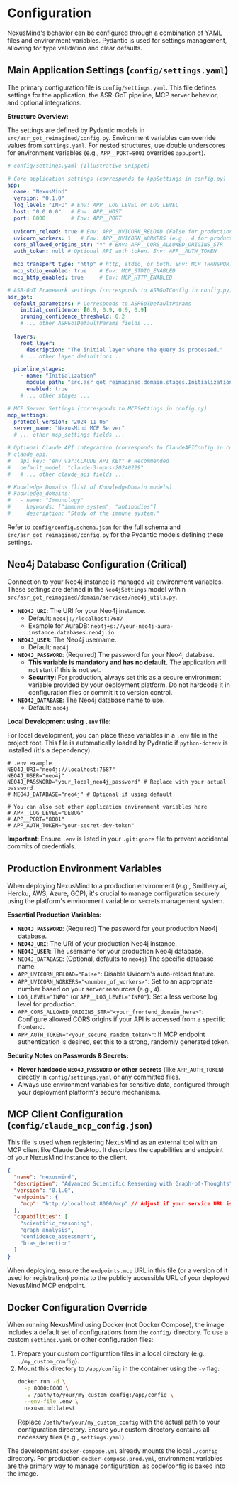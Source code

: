 # Configuration

NexusMind's behavior can be configured through a combination of YAML files and environment variables. Pydantic is used for settings management, allowing for type validation and clear defaults.

## Main Application Settings (`config/settings.yaml`)

The primary configuration file is `config/settings.yaml`. This file defines settings for the application, the ASR-GoT pipeline, MCP server behavior, and optional integrations.

**Structure Overview:**

The settings are defined by Pydantic models in `src/asr_got_reimagined/config.py`. Environment variables can override values from `settings.yaml`. For nested structures, use double underscores for environment variables (e.g., `APP__PORT=8001` overrides `app.port`).

```yaml
# config/settings.yaml (Illustrative Snippet)

# Core application settings (corresponds to AppSettings in config.py)
app:
  name: "NexusMind"
  version: "0.1.0"
  log_level: "INFO" # Env: APP__LOG_LEVEL or LOG_LEVEL
  host: "0.0.0.0"   # Env: APP__HOST
  port: 8000        # Env: APP__PORT
  
  uvicorn_reload: true # Env: APP__UVICORN_RELOAD (False for production)
  uvicorn_workers: 1   # Env: APP__UVICORN_WORKERS (e.g., 4 for production)
  cors_allowed_origins_str: "*" # Env: APP__CORS_ALLOWED_ORIGINS_STR
  auth_token: null # Optional API auth token. Env: APP__AUTH_TOKEN

  mcp_transport_type: "http" # http, stdio, or both. Env: MCP_TRANSPORT_TYPE
  mcp_stdio_enabled: true    # Env: MCP_STDIO_ENABLED
  mcp_http_enabled: true     # Env: MCP_HTTP_ENABLED

# ASR-GoT Framework settings (corresponds to ASRGoTConfig in config.py)
asr_got:
  default_parameters: # Corresponds to ASRGoTDefaultParams
    initial_confidence: [0.9, 0.9, 0.9, 0.9]
    pruning_confidence_threshold: 0.2
    # ... other ASRGoTDefaultParams fields ...
  
  layers:
    root_layer:
      description: "The initial layer where the query is processed."
    # ... other layer definitions ...

  pipeline_stages:
    - name: "Initialization"
      module_path: "src.asr_got_reimagined.domain.stages.InitializationStage"
      enabled: true
    # ... other stages ...

# MCP Server Settings (corresponds to MCPSettings in config.py)
mcp_settings:
  protocol_version: "2024-11-05"
  server_name: "NexusMind MCP Server"
  # ... other mcp_settings fields ...

# Optional Claude API integration (corresponds to ClaudeAPIConfig in config.py)
# claude_api:
#   api_key: "env_var:CLAUDE_API_KEY" # Recommended
#   default_model: "claude-3-opus-20240229"
#   # ... other claude_api fields ...

# Knowledge Domains (list of KnowledgeDomain models)
# knowledge_domains:
#   - name: "Immunology"
#     keywords: ["immune system", "antibodies"]
#     description: "Study of the immune system."
```

Refer to `config/config.schema.json` for the full schema and `src/asr_got_reimagined/config.py` for the Pydantic models defining these settings.

## Neo4j Database Configuration (Critical)

Connection to your Neo4j instance is managed via environment variables. These settings are defined in the `Neo4jSettings` model within `src/asr_got_reimagined/domain/services/neo4j_utils.py`.

*   **`NEO4J_URI`**: The URI for your Neo4j instance.
    *   Default: `neo4j://localhost:7687`
    *   Example for AuraDB: `neo4j+s://your-neo4j-aura-instance.databases.neo4j.io`
*   **`NEO4J_USER`**: The Neo4j username.
    *   Default: `neo4j`
*   **`NEO4J_PASSWORD`**: (Required) The password for your Neo4j database.
    *   **This variable is mandatory and has no default.** The application will not start if this is not set.
    *   **Security:** For production, always set this as a secure environment variable provided by your deployment platform. Do not hardcode it in configuration files or commit it to version control.
*   **`NEO4J_DATABASE`**: The Neo4j database name to use.
    *   Default: `neo4j`

**Local Development using `.env` file:**

For local development, you can place these variables in a `.env` file in the project root. This file is automatically loaded by Pydantic if `python-dotenv` is installed (it's a dependency).

```env
# .env example
NEO4J_URI="neo4j://localhost:7687"
NEO4J_USER="neo4j"
NEO4J_PASSWORD="your_local_neo4j_password" # Replace with your actual password
# NEO4J_DATABASE="neo4j" # Optional if using default

# You can also set other application environment variables here
# APP__LOG_LEVEL="DEBUG"
# APP__PORT="8001"
# APP_AUTH_TOKEN="your-secret-dev-token"
```
**Important**: Ensure `.env` is listed in your `.gitignore` file to prevent accidental commits of credentials.

## Production Environment Variables

When deploying NexusMind to a production environment (e.g., Smithery.ai, Heroku, AWS, Azure, GCP), it's crucial to manage configuration securely using the platform's environment variable or secrets management system.

**Essential Production Variables:**

*   **`NEO4J_PASSWORD`**: (Required) The password for your production Neo4j database.
*   **`NEO4J_URI`**: The URI of your production Neo4j instance.
*   **`NEO4J_USER`**: The username for your production Neo4j database.
*   `NEO4J_DATABASE`: (Optional, defaults to `neo4j`) The specific database name.
*   `APP_UVICORN_RELOAD="False"`: Disable Uvicorn's auto-reload feature.
*   `APP_UVICORN_WORKERS="<number_of_workers>"`: Set to an appropriate number based on your server resources (e.g., `4`).
*   `LOG_LEVEL="INFO"` (or `APP__LOG_LEVEL="INFO"`): Set a less verbose log level for production.
*   `APP_CORS_ALLOWED_ORIGINS_STR="<your_frontend_domain_here>"`: Configure allowed CORS origins if your API is accessed from a specific frontend.
*   `APP_AUTH_TOKEN="<your_secure_random_token>"`: If MCP endpoint authentication is desired, set this to a strong, randomly generated token.

**Security Notes on Passwords & Secrets:**

*   **Never hardcode `NEO4J_PASSWORD` or other secrets** (like `APP_AUTH_TOKEN`) directly in `config/settings.yaml` or any committed files.
*   Always use environment variables for sensitive data, configured through your deployment platform's secure mechanisms.

## MCP Client Configuration (`config/claude_mcp_config.json`)

This file is used when registering NexusMind as an external tool with an MCP client like Claude Desktop. It describes the capabilities and endpoint of your NexusMind instance to the client.

```json
{
  "name": "nexusmind",
  "description": "Advanced Scientific Reasoning with Graph-of-Thoughts",
  "version": "0.1.0",
  "endpoints": {
    "mcp": "http://localhost:8000/mcp" // Adjust if your service URL is different
  },
  "capabilities": [
    "scientific_reasoning",
    "graph_analysis",
    "confidence_assessment",
    "bias_detection"
  ]
}
```
When deploying, ensure the `endpoints.mcp` URL in this file (or a version of it used for registration) points to the publicly accessible URL of your deployed NexusMind MCP endpoint.

## Docker Configuration Override

When running NexusMind using Docker (not Docker Compose), the image includes a default set of configurations from the `config/` directory. To use a custom `settings.yaml` or other configuration files:

1.  Prepare your custom configuration files in a local directory (e.g., `./my_custom_config`).
2.  Mount this directory to `/app/config` in the container using the `-v` flag:
    ```bash
    docker run -d \
      -p 8000:8000 \
      -v /path/to/your/my_custom_config:/app/config \
      --env-file .env \
      nexusmind:latest 
    ```
    Replace `/path/to/your/my_custom_config` with the actual path to your configuration directory.
    Ensure your custom directory contains all necessary files (e.g., `settings.yaml`).

The development `docker-compose.yml` already mounts the local `./config` directory. For production `docker-compose.prod.yml`, environment variables are the primary way to manage configuration, as code/config is baked into the image.
